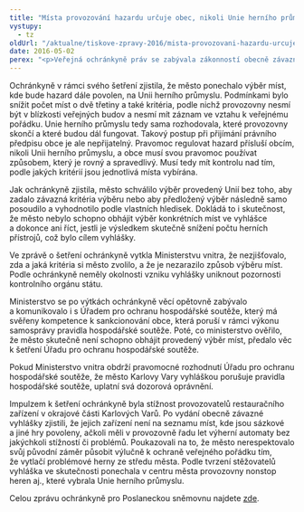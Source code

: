 ```yaml
---
title: "Místa provozování hazardu určuje obec, nikoli Unie herního průmyslu"
vystupy:
  - tz
oldUrl: "/aktualne/tiskove-zpravy-2016/mista-provozovani-hazardu-urcuje-obec-nikoli-unie-herniho-prumyslu"
date: 2016-05-02
perex: "<p>Veřejná ochránkyně práv se zabývala zákonností obecně závazné vyhlášky města Karlovy Vary týkající se regulace hazardu. Zjistila, že město neurčilo místa, na nichž má být hazard povolen, ale výběr ponechalo na Unii herního průmyslu. Takový proces přijímání právního předpisu je podle ochránkyně nepřijatelný. Ministerstvo vnitra na základě jejích závěrů předalo věc k šetření Úřadu pro ochranu hospodářské soutěže. Ochránkyně na tento případ upozornila i Poslaneckou sněmovnu v rámci své zprávy o činnosti v 1. čtvrtletí 2016.</p>"
---
```


<!-- imported from the old website -->

<p>Ochránkyně v rámci svého šetření zjistila, že město ponechalo výběr míst, kde bude hazard dále povolen, na Unii herního průmyslu. Podmínkami bylo snížit počet míst o dvě třetiny a také kritéria, podle nichž provozovny nesmí být v blízkosti veřejných budov a nesmí mít záznam ve vztahu k veřejnému pořádku. Unie herního průmyslu tedy sama rozhodovala, které provozovny skončí a které budou dál fungovat. Takový postup při přijímání právního předpisu obce je ale nepřijatelný. Pravomoc regulovat hazard přísluší obcím, nikoli Unii herního průmyslu, a obce musí svou pravomoc používat způsobem, který je rovný a spravedlivý. Musí tedy mít kontrolu nad tím, podle jakých kritérií jsou jednotlivá místa vybírána. </p> <p>Jak ochránkyně zjistila, město schválilo výběr provedený Unií bez toho, aby zadalo závazná kritéria výběru nebo aby předložený výběr následně samo posoudilo a vyhodnotilo podle vlastních hledisek. Dokládá to i skutečnost, že město nebylo schopno obhájit výběr konkrétních míst ve vyhlášce a dokonce ani říct, jestli je výsledkem skutečně snížení počtu herních přístrojů, což bylo cílem vyhlášky. </p> <p>Ve zprávě o šetření ochránkyně vytkla Ministerstvu vnitra, že nezjišťovalo, zda a jaká kritéria si město zvolilo, a že je nezarazilo způsob výběru míst. Podle ochránkyně neměly okolnosti vzniku vyhlášky uniknout pozornosti kontrolního orgánu státu. </p> <p>Ministerstvo se po výtkách ochránkyně věcí opětovně zabývalo a komunikovalo i s Úřadem pro ochranu hospodářské soutěže, který má svěřeny kompetence k sankcionování obce, která poruší v rámci výkonu samosprávy pravidla hospodářské soutěže. Poté, co ministerstvo ověřilo, že město skutečně není schopno obhájit provedený výběr míst, předalo věc k šetření Úřadu pro ochranu hospodářské soutěže. </p> <p>Pokud Ministerstvo vnitra obdrží pravomocné rozhodnutí Úřadu pro ochranu hospodářské soutěže, že město Karlovy Vary vyhláškou porušuje pravidla hospodářské soutěže, uplatní svá dozorová oprávnění.</p><p> Impulzem k šetření ochránkyně byla stížnost provozovatelů restauračního zařízení v okrajové části Karlových Varů. Po vydání obecně závazné vyhlášky zjistili, že jejich zařízení není na seznamu míst, kde jsou sázkové a jiné hry povoleny, ačkoli měli v provozovně řadu let výherní automaty bez jakýchkoli stížností či problémů. Poukazovali na to, že město nerespektovalo svůj původní záměr působit výlučně k ochraně veřejného pořádku tím, že vytlačí problémové herny ze středu města. Podle tvrzení stěžovatelů vyhláška ve skutečnosti ponechala v centru města provozovny nonstop heren aj., které vybrala Unie herního průmyslu.</p><p>Celou zprávu ochránkyně pro Poslaneckou sněmovnu najdete <a href="https://www.ochrance.cz/zpravy-o-cinnosti/zpravy-pro-poslaneckou-snemovnu/">zde</a>.</p><p></p>
